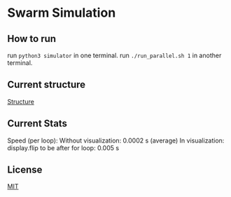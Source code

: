 # Swarm Simulation

## How to run 
run `python3 simulator` in one terminal. 
run `./run_parallel.sh 1` in another terminal. 

## Current structure 
[Structure](workflow.drawio.png)

## Current Stats
Speed (per loop): 
Without visualization: 0.0002 s (average)
In visualization: display.flip to be after for loop: 0.005 s 



## License
[MIT](https://choosealicense.com/licenses/mit/)